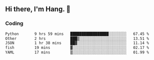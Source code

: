 ## Hi there, I'm Hang. 👋

### Coding

<!--START_SECTION:waka-->

```txt
Python       9 hrs 59 mins   █████████████████░░░░░░░░   67.45 %
Other        2 hrs           ███▒░░░░░░░░░░░░░░░░░░░░░   13.51 %
JSON         1 hr 38 mins    ██▓░░░░░░░░░░░░░░░░░░░░░░   11.14 %
fish         19 mins         ▓░░░░░░░░░░░░░░░░░░░░░░░░   02.17 %
YAML         17 mins         ▒░░░░░░░░░░░░░░░░░░░░░░░░   01.99 %
```

<!--END_SECTION:waka-->
